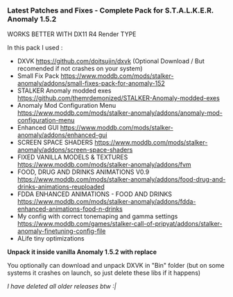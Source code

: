 ### Latest Patches and Fixes - Complete Pack for S.T.A.L.K.E.R. Anomaly 1.5.2

WORKS BETTER WITH DX11 R4 Render TYPE

In this pack I used :

- DXVK https://github.com/doitsujin/dxvk (Optional Download / But recomended if not crashes on your system)
- Small Fix Pack https://www.moddb.com/mods/stalker-anomaly/addons/small-fixes-pack-for-anomaly-152
- STALKER Anomaly modded exes https://github.com/themrdemonized/STALKER-Anomaly-modded-exes
- Anomaly Mod Configuration Menu https://www.moddb.com/mods/stalker-anomaly/addons/anomaly-mod-configuration-menu
- Enhanced GUI https://www.moddb.com/mods/stalker-anomaly/addons/enhanced-gui
- SCREEN SPACE SHADERS https://www.moddb.com/mods/stalker-anomaly/addons/screen-space-shaders
- FIXED VANILLA MODELS & TEXTURES https://www.moddb.com/mods/stalker-anomaly/addons/fvm
- FOOD, DRUG AND DRINKS ANIMATIONS V0.9 https://www.moddb.com/mods/stalker-anomaly/addons/food-drug-and-drinks-animations-reuploaded
- FDDA ENHANCED ANIMATIONS - FOOD AND DRINKS https://www.moddb.com/mods/stalker-anomaly/addons/fdda-enhanced-animations-food-n-drinks
- My config with correct tonemaping and gamma settings https://www.moddb.com/games/stalker-call-of-pripyat/addons/stalker-anomaly-finetuning-config-file
- ALife tiny optimizations

**Unpack it inside vanilla Anomaly 1.5.2 with replace**

You optionally can download and unpack DXVK in "Bin" folder (but on some systems it crashes on launch, so just delete these libs if it happens)

_I have deleted all older releases btw :|_
